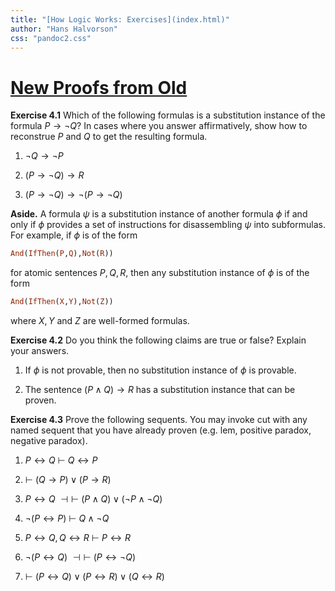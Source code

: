 ```yaml
---
title: "[How Logic Works: Exercises](index.html)"
author: "Hans Halvorson"
css: "pandoc2.css"
---
```


# [New Proofs from Old](new-proofs.html)


**Exercise 4.1** Which of the following formulas is a substitution
  instance of the formula $P\to \neg Q$?  In cases where you answer
  affirmatively, show how to reconstrue $P$ and $Q$ to get the
  resulting formula.  
  
1. $\neg Q\to \neg P$ 

2. $(P\to \neg Q)\to R$ 

3. $(P\to \neg Q)\to \neg (P\to \neg Q)$


**Aside.** A formula $\psi$ is a substitution instance of another
formula $\phi$ if and only if $\phi$ provides a set of instructions
for disassembling $\psi$ into subformulas. For example, if $\phi$ is
of the form

```haskell
And(IfThen(P,Q),Not(R)) 
```

for atomic sentences $P,Q,R$, then any substitution instance of $\phi$
is of the form 

```haskell
And(IfThen(X,Y),Not(Z))
```

where $X,Y$ and $Z$ are well-formed formulas.


**Exercise 4.2** Do you think the following claims are true or false?
  Explain your answers.

1. If $\phi$ is not provable, then no substitution instance of $\phi$
is provable.

2. The sentence $(P\wedge Q)\to R$ has a substitution instance that
can be proven.


**Exercise 4.3** Prove the following sequents.  You may invoke cut
  with any named sequent that you have already proven (e.g. lem,
  positive paradox, negative paradox).
   
1. $P\leftrightarrow Q\:\vdash\: Q\leftrightarrow P$     

2. $\vdash\: (Q\to P)\vee (P\to R)$     

3. $P\leftrightarrow Q\:\dashv\vdash\: (P\wedge Q)\vee (\neg P\wedge \neg Q)$

4. $\neg (P\leftrightarrow P)\:\vdash\: Q\wedge\neg Q$

5. $P\leftrightarrow Q, Q\leftrightarrow R\:\vdash\: P\leftrightarrow R$

6. $\neg (P\leftrightarrow Q)\:\dashv\vdash\: (P\leftrightarrow \neg Q)$

7. $\vdash\: (P\leftrightarrow Q)\vee (P\leftrightarrow R)\vee (Q\leftrightarrow R)$ 
